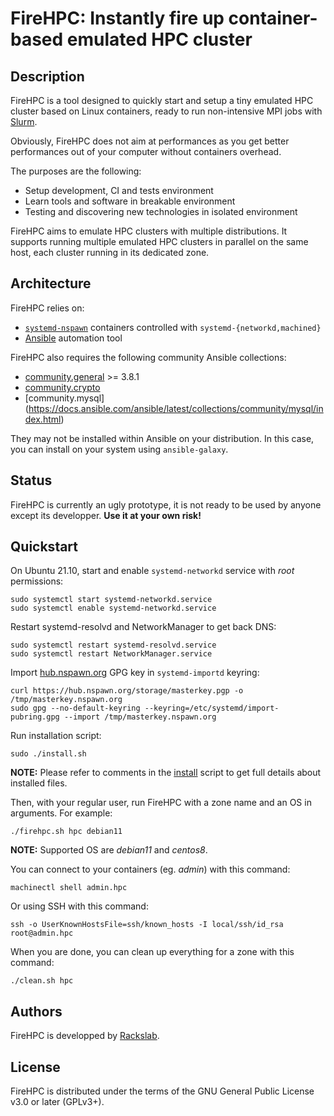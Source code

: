 # FireHPC: Instantly fire up container-based emulated HPC cluster

## Description

FireHPC is a tool designed to quickly start and setup a tiny emulated HPC
cluster based on Linux containers, ready to run non-intensive MPI jobs with
[Slurm](https://slurm.schedmd.com/overview.html).

Obviously, FireHPC does not aim at performances as you get better performances
out of your computer without containers overhead.

The purposes are the following:

- Setup development, CI and tests environment
- Learn tools and software in breakable environment
- Testing and discovering new technologies in isolated environment

FireHPC aims to emulate HPC clusters with multiple distributions. It supports
running multiple emulated HPC clusters in parallel on the same host, each
cluster running in its dedicated zone.

## Architecture

FireHPC relies on:

- [`systemd-nspawn`](https://www.freedesktop.org/software/systemd/man/systemd-nspawn.html) containers controlled with `systemd-{networkd,machined}`
- [Ansible](https://docs.ansible.com/ansible/latest/index.html) automation tool

FireHPC also requires the following community Ansible collections:

- [community.general](https://docs.ansible.com/ansible/latest/collections/community/general/index.html) >= 3.8.1
- [community.crypto](https://docs.ansible.com/ansible/latest/collections/community/crypto/index.html)
- [community.mysql] (https://docs.ansible.com/ansible/latest/collections/community/mysql/index.html)

They may not be installed within Ansible on your distribution. In this case,
you can install on your system using `ansible-galaxy`.

## Status

FireHPC is currently an ugly prototype, it is not ready to be used by anyone
except its developper. **Use it at your own risk!**

## Quickstart

On Ubuntu 21.10, start and enable `systemd-networkd` service with _root_
permissions:

```
sudo systemctl start systemd-networkd.service
sudo systemctl enable systemd-networkd.service
```

Restart systemd-resolvd and NetworkManager to get back DNS:

```
sudo systemctl restart systemd-resolvd.service
sudo systemctl restart NetworkManager.service
```

Import [hub.nspawn.org](https://hub.nspawn.org) GPG key in `systemd-importd`
keyring:

```
curl https://hub.nspawn.org/storage/masterkey.pgp -o /tmp/masterkey.nspawn.org
sudo gpg --no-default-keyring --keyring=/etc/systemd/import-pubring.gpg --import /tmp/masterkey.nspawn.org
```

Run installation script:

```
sudo ./install.sh
```

**NOTE:** Please refer to comments in the [install](install.sh) script to get
full details about installed files.


Then, with your regular user, run FireHPC with a zone name and an OS in
arguments. For example:

```
./firehpc.sh hpc debian11
```

**NOTE:** Supported OS are _debian11_ and _centos8_.

You can connect to your containers (eg. _admin_) with this command:

```
machinectl shell admin.hpc
```

Or using SSH with this command:

```
ssh -o UserKnownHostsFile=ssh/known_hosts -I local/ssh/id_rsa root@admin.hpc
```

When you are done, you can clean up everything for a zone with this command:

```
./clean.sh hpc
```

## Authors

FireHPC is developped by [Rackslab](https://rackslab.io).

## License

FireHPC is distributed under the terms of the GNU General Public License v3.0 or
later (GPLv3+).
